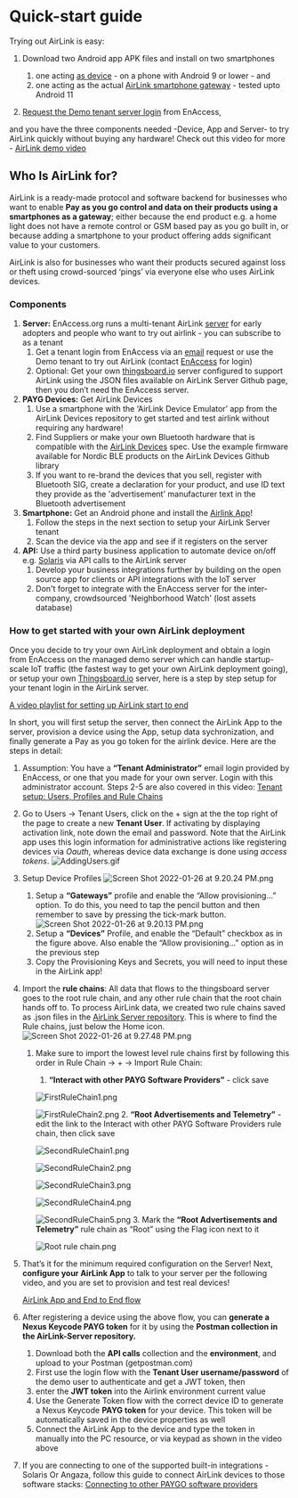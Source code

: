 # Quick-start guide

Trying out AirLink is easy:

1. Download two Android app APK files and install on two smartphones

   1. one acting [as device](https://github.com/EnAccess/Airlink-Devices/releases/) - on a phone with Android 9 or lower - and
   2. one acting as the actual [AirLink smartphone gateway](https://github.com/EnAccess/Airlink-App/releases/) - tested upto Android 11
2. [Request the Demo tenant server login](https://enaccess.org/airlink/) from EnAccess,

and you have the three components needed -Device, App and Server- to try AirLink quickly without buying any hardware! Check out this video for more - [AirLink demo video](https://youtu.be/OAEcQaUBIao)

## Who Is AirLink for?

AirLink is a ready-made protocol and software backend for businesses who want to enable **Pay as you go control and data on their products using a smartphones as a gateway**; either because the end product e.g. a home light does not have a remote control or GSM based pay as you go built in, or because adding a smartphone to your product offering adds significant value to your customers.

AirLink is also for businesses who want their products secured against loss or theft using crowd-sourced ‘pings’ via everyone else who uses AirLink devices.

### Components

1. **Server:** EnAccess.org runs a multi-tenant AirLink [server](AirLink%20Server.md) for early adopters and people who want to try out airlink - you can subscribe to as a tenant
   1. Get a tenant login from EnAccess via an [email](mailto:help@enaccess.org) request or use the Demo tenant to try out AirLink (contact [EnAccess](mailto:help@enaccess.org) for login)
   2. Optional: Get your own [thingsboard.io](http://thingsboard.io) server configured to support AirLink using the JSON files available on AirLink Server Github page, then you don’t need the EnAccess server.
2. **PAYG Devices:** Get AirLink Devices
   1. Use a smartphone with the ‘AirLink Device Emulator’ app from the AirLink Devices repository to get started and test airlink without requiring any hardware!
   2. Find Suppliers or make your own Bluetooth hardware that is compatible with the [AirLink Devices](AirLink%20Devices.md) spec. Use the example firmware available for Nordic BLE products on the AirLink Devices Github library
   3. If you want to re-brand the devices that you sell, register with Bluetooth SIG, create a declaration for your product, and use ID text they provide as the 'advertisement' manufacturer text in the Bluetooth advertisement
3. **Smartphone:** Get an Android phone and install the [Airlink App](AirLink%20App.md)!
   1. Follow the steps in the next section to setup your AirLink Server tenant
   2. Scan the device via the app and see if it registers on the server
4. **API:** Use a third party business application to automate device on/off e.g. [Solaris](https://www.solarisoffgrid.com) via API calls to the AirLink server
   1. Develop your business integrations further by building on the open source app for clients or API integrations with the IoT server
   2. Don't forget to integrate with the EnAccess server for the inter-company, crowdsourced 'Neighborhood Watch' (lost assets database)

### How to get started with your own AirLink deployment

Once you decide to try your own AirLink deployment and obtain a login from EnAccess on the managed demo server which can handle startup-scale IoT traffic (the fastest way to get your own AirLink deployment going), or setup your own [Thingsboard.io](http://Thingsboard.io) server, here is a step by step setup for your tenant login in the AirLink server.

[A video playlist for setting up AirLink start to end](https://www.youtube.com/playlist?list=PLzs9gB3KSMw_u0zuKGCKE0x2EER0s6ONP)

In short, you will first setup the server, then connect the AirLink App to the server, provision a device using the App, setup data sychronization, and finally generate a Pay as you go token for the airlink device. Here are the steps in detail:

1. Assumption: You have a **“Tenant Administrator”** email login provided by EnAccess, or one that you made for your own server. Login with this administrator account.
   Steps 2-5 are also covered in this video: [Tenant setup: Users, Profiles and Rule Chains](https://youtu.be/Sw0xrE0ZpbI)
2. Go to Users → Tenant Users, click on the + sign at the the top right of the page to create a new **Tenant User**. If activating by displaying activation link, note down the email and password. Note that the AirLink app uses this login information for administrative actions like registering devices via *Oauth*, whereas device data exchange is done using *access tokens*.
  ![AddingUsers.gif](AirLink%20Server/AddingUsers.gif)
3. Setup Device Profiles
  ![Screen Shot 2022-01-26 at 9.20.24 PM.png](AirLink%20Server/Screen_Shot_2022-01-26_at_9.20.24_PM.png)

   1. Setup a **“Gateways”** profile and enable the “Allow provisioning...” option. To do this, you need to tap the pencil button and then remember to save by pressing the tick-mark button.
    ![Screen Shot 2022-01-26 at 9.20.13 PM.png](AirLink%20Server/Screen_Shot_2022-01-26_at_9.20.13_PM.png)
   2. Setup a **“Devices”** Profile, and enable the “Default” checkbox as in the figure above. Also enable the “Allow provisioning...” option as in the previous step
   3. Copy the Provisioning Keys and Secrets, you will need to input these in the AirLink app!
4. Import the **rule chains**: All data that flows to the thingsboard server goes to the root rule chain, and any other rule chain that the root chain hands off to. To process AirLink data, we created two rule chains saved as .json files in the [AirLink Server repository](https://github.com/EnAccess/AirLink-Server). This is where to find the Rule chains, just below the Home icon.
  ![Screen Shot 2022-01-26 at 9.27.48 PM.png](AirLink%20Server/Screen_Shot_2022-01-26_at_9.27.48_PM.png)

   1. Make sure to import the lowest level rule chains first by following this order in Rule Chain → + → Import Rule Chain:
      1. **“Interact with other PAYG Software Providers”** - click save

        ![FirstRuleChain1.png](AirLink%20Server/FirstRuleChain1.png)

        ![FirstRuleChain2.png](AirLink%20Server/FirstRuleChain2.png)
      2. **“Root Advertisements and Telemetry”** - edit the link to the Interact with other PAYG Software Providers rule chain, then click save

        ![SecondRuleChain1.png](AirLink%20Server/SecondRuleChain1.png)

        ![SecondRuleChain2.png](AirLink%20Server/SecondRuleChain2.png)

        ![SecondRuleChain3.png](AirLink%20Server/SecondRuleChain3.png)

        ![SecondRuleChain4.png](AirLink%20Server/SecondRuleChain4.png)

        ![SecondRuleChain5.png](AirLink%20Server/SecondRuleChain5.png)
      3. Mark the **“Root Advertisements and Telemetry”** rule chain as “Root” using the Flag icon next to it

        ![Root rule chain.png](AirLink%20Server/Root%20rule%20chain.png)
5. That’s it for the minimum required configuration on the Server! Next, **configure your AirLink App** to talk to your server per the following video, and you are set to provision and test real devices!

   [AirLink App and End to End flow](https://youtu.be/OAEcQaUBIao)
6. After registering a device using the above flow, you can **generate a Nexus Keycode PAYG token** for it by using the **Postman collection in the AirLink-Server repository.**

    1. Download both the **API calls** collection and the **environment**, and upload to your Postman (getpostman.com)
    2. First use the login flow with the **Tenant User username/password** of the demo user to authenticate and get a JWT token, then
    3. enter the **JWT token** into the Airlink environment current value
    4. Use the Generate Token flow with the correct device ID to generate a Nexus Keycode **PAYG token** for your device. This token will be automatically saved in the device properties as well
    5. Connect the AirLink App to the device and type the token in manually into the PC resource, or via keypad as shown in the video above
7. If you are connecting to one of the supported built-in integrations - Solaris Or Angaza, follow this guide to connect AirLink devices to those software stacks: [Connecting to other PAYGO software providers](Connecting%20to%20Solaris%20or%20Angaza.md)
